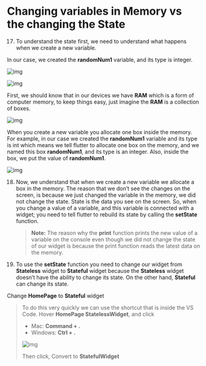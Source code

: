 # Changing variables in Memory vs the changing the State



17. To understand the state first, we need to understand what happens when we create a new variable. 



In our case, we created the **randomNum1** variable, and its type is integer.

![img](https://lh6.googleusercontent.com/AaLsDlgcSDVGbbEYDM66CR4Uc1sZsJXicKhq6JR7qr5W-ixOEPjnawJo2tmPyMi0CwghhQf4-R1xdaAGUDQLW93G_iLilUU2AKFr4lPtTqCMYPaGNyOezYv4BebtpLQOdged8WNM)





![img](https://lh5.googleusercontent.com/__PXMqOBl4ZfUFsMicRXaCVfAEUSwXv0ZWAaoh-GxmKLBnsq0LblnyfNtNhlOIXzMs0NSPgAmlRxiJGDaTDxM9L75TxMjnvYmqsq9DLzUthM-VlAbei5euTFDXH2aXlskUhOc6ug)



First, we should know that in our devices we have **RAM** which is a form of computer memory, to keep things easy, just imagine the **RAM** is a collection of boxes. 

![img](https://lh5.googleusercontent.com/i366W_K7BL3ZAS08IzUXBTdap-bJegcukOMWmF5a4sw8UopFFrdKBnk19sN15PAKBSpTY9hYgoGFL9_S-yS7X3equtZDu-w35ZqJqDQJNkF8e0JBSQe_VAkIRJGapozRxhSmgS5S)



When you create a new variable you allocate one box inside the memory. For example, in our case we created the **randomNum1** variable and its type is int which means we tell flutter to allocate one box on the memory, and we named this box **randomNum1**, and its type is an integer. Also, inside the box, we put the value of **randomNum1**.

![img](https://lh3.googleusercontent.com/zrD-fRwCbGBjQJflzdwJGF3GuyqmO5ZtaksVWVr-OsiHU-dtlMRfUbAdtWSjk3xBxrez9udMqX7n3rBcFTa-gNCBcQtv0EYoYW1ljLG5jVq9DfxzXPlytTreGmKRaRDRiM1taafK)





18. Now, we understand that when we create a new variable we allocate a box in the memory. The reason that we don’t see the changes on the screen, is because we just changed the variable in the memory, we did not change the state. State is the data you see on the screen. So, when you change a value of a variable, and this variable is connected with a widget; you need to tell flutter to rebuild its state by calling the **setState** function. 

    > **Note:** The reason why the **print** function prints the new value of a variable on the console even though we did not change the state of our widget is because the print function reads the latest data on the memory. 





19. To use the **setState** function you need to change our widget from **Stateless** widget to **Stateful** widget because the **Stateless** widget doesn’t have the ability to change its state. On the other hand, **Stateful** can change its state.



Change **HomePage** to **Stateful** widget

>  To do this very quickly we can use the shortcut that is inside the VS Code. Hover **HomePage StatelessWidget**, and click 
>
> - Mac: **Command + .**
> - Windows: **Ctrl + .**
>
> ![img](https://lh6.googleusercontent.com/8EGAOrVnkv5CjdacaGE4DVpHZ5Xi8wc2kxJgX2Jqh8FY9RjIujeyCtPNhd6C_A0hEYH2qlBXx3jz5jvZ1uGaTOW72LYq6yzygs7TnHVZy3CzsW18ynqnNKeyId5Ze1Ba5ga0WR6j)
>
> Then click, Convert to **StatefulWidget**





















































